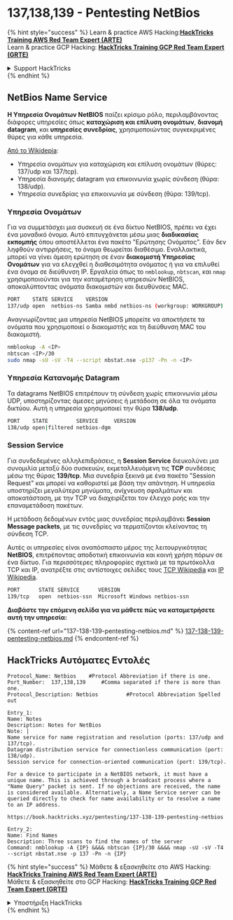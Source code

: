 # 137,138,139 - Pentesting NetBios

{% hint style="success" %}
Learn & practice AWS Hacking:<img src="/.gitbook/assets/arte.png" alt="" data-size="line">[**HackTricks Training AWS Red Team Expert (ARTE)**](https://training.hacktricks.xyz/courses/arte)<img src="/.gitbook/assets/arte.png" alt="" data-size="line">\
Learn & practice GCP Hacking: <img src="/.gitbook/assets/grte.png" alt="" data-size="line">[**HackTricks Training GCP Red Team Expert (GRTE)**<img src="/.gitbook/assets/grte.png" alt="" data-size="line">](https://training.hacktricks.xyz/courses/grte)

<details>

<summary>Support HackTricks</summary>

* Check the [**subscription plans**](https://github.com/sponsors/carlospolop)!
* **Join the** 💬 [**Discord group**](https://discord.gg/hRep4RUj7f) or the [**telegram group**](https://t.me/peass) or **follow** us on **Twitter** 🐦 [**@hacktricks\_live**](https://twitter.com/hacktricks\_live)**.**
* **Share hacking tricks by submitting PRs to the** [**HackTricks**](https://github.com/carlospolop/hacktricks) and [**HackTricks Cloud**](https://github.com/carlospolop/hacktricks-cloud) github repos.

</details>
{% endhint %}

## NetBios Name Service

**Η Υπηρεσία Ονομάτων NetBIOS** παίζει κρίσιμο ρόλο, περιλαμβάνοντας διάφορες υπηρεσίες όπως **καταχώριση και επίλυση ονομάτων**, **διανομή datagram**, και **υπηρεσίες συνεδρίας**, χρησιμοποιώντας συγκεκριμένες θύρες για κάθε υπηρεσία.

[Από το Wikidepia](https://en.wikipedia.org/wiki/NetBIOS_over_TCP/IP):

* Υπηρεσία ονομάτων για καταχώριση και επίλυση ονομάτων (θύρες: 137/udp και 137/tcp).
* Υπηρεσία διανομής datagram για επικοινωνία χωρίς σύνδεση (θύρα: 138/udp).
* Υπηρεσία συνεδρίας για επικοινωνία με σύνδεση (θύρα: 139/tcp).

### Υπηρεσία Ονομάτων

Για να συμμετάσχει μια συσκευή σε ένα δίκτυο NetBIOS, πρέπει να έχει ένα μοναδικό όνομα. Αυτό επιτυγχάνεται μέσω μιας **διαδικασίας εκπομπής** όπου αποστέλλεται ένα πακέτο "Ερώτησης Ονόματος". Εάν δεν ληφθούν αντιρρήσεις, το όνομα θεωρείται διαθέσιμο. Εναλλακτικά, μπορεί να γίνει άμεση ερώτηση σε έναν **διακομιστή Υπηρεσίας Ονομάτων** για να ελεγχθεί η διαθεσιμότητα ονόματος ή για να επιλυθεί ένα όνομα σε διεύθυνση IP. Εργαλεία όπως το `nmblookup`, `nbtscan`, και `nmap` χρησιμοποιούνται για την καταμέτρηση υπηρεσιών NetBIOS, αποκαλύπτοντας ονόματα διακομιστών και διευθύνσεις MAC.
```bash
PORT    STATE SERVICE    VERSION
137/udp open  netbios-ns Samba nmbd netbios-ns (workgroup: WORKGROUP)
```
Αναγνωρίζοντας μια υπηρεσία NetBIOS μπορείτε να αποκτήσετε τα ονόματα που χρησιμοποιεί ο διακομιστής και τη διεύθυνση MAC του διακομιστή.
```bash
nmblookup -A <IP>
nbtscan <IP>/30
sudo nmap -sU -sV -T4 --script nbstat.nse -p137 -Pn -n <IP>
```
### Υπηρεσία Κατανομής Datagram

Τα datagrams NetBIOS επιτρέπουν τη σύνδεση χωρίς επικοινωνία μέσω UDP, υποστηρίζοντας άμεσες μηνύσεις ή μετάδοση σε όλα τα ονόματα δικτύου. Αυτή η υπηρεσία χρησιμοποιεί την θύρα **138/udp**.
```bash
PORT    STATE         SERVICE     VERSION
138/udp open|filtered netbios-dgm
```
### Session Service

Για συνδεδεμένες αλληλεπιδράσεις, η **Session Service** διευκολύνει μια συνομιλία μεταξύ δύο συσκευών, εκμεταλλευόμενη τις **TCP** συνδέσεις μέσω της θύρας **139/tcp**. Μια συνεδρία ξεκινά με ένα πακέτο "Session Request" και μπορεί να καθοριστεί με βάση την απάντηση. Η υπηρεσία υποστηρίζει μεγαλύτερα μηνύματα, ανίχνευση σφαλμάτων και αποκατάσταση, με την TCP να διαχειρίζεται τον έλεγχο ροής και την επαναμετάδοση πακέτων.

Η μετάδοση δεδομένων εντός μιας συνεδρίας περιλαμβάνει **Session Message packets**, με τις συνεδρίες να τερματίζονται κλείνοντας τη σύνδεση TCP.

Αυτές οι υπηρεσίες είναι αναπόσπαστο μέρος της λειτουργικότητας **NetBIOS**, επιτρέποντας αποδοτική επικοινωνία και κοινή χρήση πόρων σε ένα δίκτυο. Για περισσότερες πληροφορίες σχετικά με τα πρωτόκολλα TCP και IP, ανατρέξτε στις αντίστοιχες σελίδες τους [TCP Wikipedia](https://en.wikipedia.org/wiki/Transmission_Control_Protocol) και [IP Wikipedia](https://en.wikipedia.org/wiki/Internet_Protocol).
```bash
PORT      STATE SERVICE      VERSION
139/tcp   open  netbios-ssn  Microsoft Windows netbios-ssn
```
**Διαβάστε την επόμενη σελίδα για να μάθετε πώς να καταμετρήσετε αυτή την υπηρεσία:**

{% content-ref url="137-138-139-pentesting-netbios.md" %}
[137-138-139-pentesting-netbios.md](137-138-139-pentesting-netbios.md)
{% endcontent-ref %}

## HackTricks Αυτόματες Εντολές
```
Protocol_Name: Netbios    #Protocol Abbreviation if there is one.
Port_Number:  137,138,139     #Comma separated if there is more than one.
Protocol_Description: Netbios         #Protocol Abbreviation Spelled out

Entry_1:
Name: Notes
Description: Notes for NetBios
Note: |
Name service for name registration and resolution (ports: 137/udp and 137/tcp).
Datagram distribution service for connectionless communication (port: 138/udp).
Session service for connection-oriented communication (port: 139/tcp).

For a device to participate in a NetBIOS network, it must have a unique name. This is achieved through a broadcast process where a "Name Query" packet is sent. If no objections are received, the name is considered available. Alternatively, a Name Service server can be queried directly to check for name availability or to resolve a name to an IP address.

https://book.hacktricks.xyz/pentesting/137-138-139-pentesting-netbios

Entry_2:
Name: Find Names
Description: Three scans to find the names of the server
Command: nmblookup -A {IP} &&&& nbtscan {IP}/30 &&&& nmap -sU -sV -T4 --script nbstat.nse -p 137 -Pn -n {IP}
```
{% hint style="success" %}
Μάθετε & εξασκηθείτε στο AWS Hacking:<img src="/.gitbook/assets/arte.png" alt="" data-size="line">[**HackTricks Training AWS Red Team Expert (ARTE)**](https://training.hacktricks.xyz/courses/arte)<img src="/.gitbook/assets/arte.png" alt="" data-size="line">\
Μάθετε & εξασκηθείτε στο GCP Hacking: <img src="/.gitbook/assets/grte.png" alt="" data-size="line">[**HackTricks Training GCP Red Team Expert (GRTE)**<img src="/.gitbook/assets/grte.png" alt="" data-size="line">](https://training.hacktricks.xyz/courses/grte)

<details>

<summary>Υποστήριξη HackTricks</summary>

* Ελέγξτε τα [**σχέδια συνδρομής**](https://github.com/sponsors/carlospolop)!
* **Εγγραφείτε στην** 💬 [**ομάδα Discord**](https://discord.gg/hRep4RUj7f) ή στην [**ομάδα telegram**](https://t.me/peass) ή **ακολουθήστε** μας στο **Twitter** 🐦 [**@hacktricks\_live**](https://twitter.com/hacktricks\_live)**.**
* **Μοιραστείτε κόλπα hacking υποβάλλοντας PRs στα** [**HackTricks**](https://github.com/carlospolop/hacktricks) και [**HackTricks Cloud**](https://github.com/carlospolop/hacktricks-cloud) github repos.

</details>
{% endhint %}
